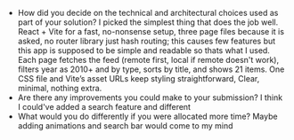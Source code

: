 - How did you decide on the technical and architectural choices used as part of your solution?
    I picked the simplest thing that does the job well. React + Vite for a fast, no-nonsense setup, 
    three page files because it is asked, no router library just hash routing; this causes few
    features but this app is supposed to be simple and readable so thats what I used. 
    Each page fetches the feed (remote first, local if remote doesn't work),
    filters year as 2010+ and by type, sorts by title, and shows 21 items.
    One CSS file and Vite’s asset URLs keep styling straightforward, 
    Clear, minimal, nothing extra.
- Are there any improvements you could make to your submission?
    I think I could've added a search feature and different 
- What would you do differently if you were allocated more time?
    Maybe adding animations and search bar would come to my mind 